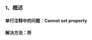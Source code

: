 ### 1、概述
#### 单行注释中的问题：Cannot set property
#### 解决方法：将<script>标签移到<body>标签的尾部
#### 感悟：虽然说遇到问题是好的，但这种低级错误以后就不要再犯了，引以为戒
### 2、基本概念
#### 问题：暂没遇到
#### 感悟：对这些基本的语法代码记忆又深刻了，再接再厉，加油
### 3、语句
#### 问题：暂没遇到
#### 感悟：这一章的语法在Java中是比较常用的，所以学习起来不是很困难，算是起到了回顾的作用
### 4、函数
#### 问题：暂没遇到
#### 感悟：加深了对函数基础的使用，回顾了作用域的概念，除了alert，其他两个弹出框都是第一次用，了解了这两个弹出框的使用和效果
### 5、对象
#### 问题：部分内容和Java不太一样
#### 解决方法：多敲多练
#### 感悟：看得再多不如动手敲
### 6、数组
#### 收获：
##### （1）push()方法：添加数组元素
##### （2）pop()方法：“抛出”数组末尾的值
##### （3）shift()方法：移出数组第一个元素
##### （4）unshift()方法：添加数组头部元素
##### （5）concat()方法：允许连接数组并创建一个全新的数组
##### （6）forEach()方法：用于调用数组的每一个元素，并将元素传递给回调参数
##### （7）indexof()方法：返回数组中某个指定的元素位置
##### （8）slice()方法：从已有的数组中返回选定的元素
### 7、核心对象
#### 问题：对json还是用的不太好
#### 解决方法：事后多练多看
#### 收获：
##### （1）setTimeout()方法：在指定的毫秒数后调用函数或计算表达式
##### （2）clearTimeout()方法：阻止函数的执行
##### （3）JSON.parse()方法：用于将一个JSON字符串转换为对象
##### （4）JSON.stringify()方法：将JavaScript值转换为json字符串
##### （5）Math.floor()方法：返回小于或等于一个给定数字的最大整数
### 8、DOM
#### 感悟：多练多敲多悟
### 9、事件
#### 收获：了解了事件流、怎么样处理事件，怎么样事件监听
#### 问题：对知识点记忆不够深刻，有点模糊
#### 后续多练
### 10、正则表达式
#### 收获：
##### （1）search()方法：检索字符串中指定的字符串
##### （2）replace()方法：在字符串中用一些字符串替换另一些字符串
##### （3）test()方法：检测一个字符串是否匹配某个模式
##### （4）exec()方法：检索字符串中正则表达式的匹配
##### （5）compile()方法：既可以改变检索模式，也可以添加或删除第二个参数
### 总结：经过几天的练习，对于自己在JavaScript这方面有了更深层次的认识
